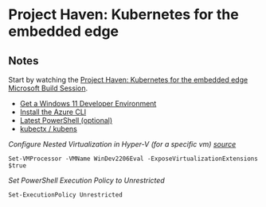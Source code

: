 # Project Haven: Kubernetes for the embedded edge

## Notes

Start by watching the [Project Haven: Kubernetes for the embedded edge Microsoft Build Session](https://mybuild.microsoft.com/en-US/sessions/d0cb7a1c-3c05-4497-8734-879fbc4fde60?source=sessions).

- [Get a Windows 11 Developer Environment](https://developer.microsoft.com/en-us/windows/downloads/virtual-machines/)
- [Install the Azure CLI](https://aka.ms/installazurecliwindows)
- [Latest PowerShell (optional)](https://aka.ms/pswindows)
- [kubectx / kubens](https://github.com/ahmetb/kubectx/releases)

*Configure Nested Virtualization in Hyper-V (for a specific vm) [source](https://docs.microsoft.com/en-us/virtualization/hyper-v-on-windows/user-guide/nested-virtualization)*

```
Set-VMProcessor -VMName WinDev2206Eval -ExposeVirtualizationExtensions $true
```

*Set PowerShell Execution Policy to Unrestricted*

```
Set-ExecutionPolicy Unrestricted
```

